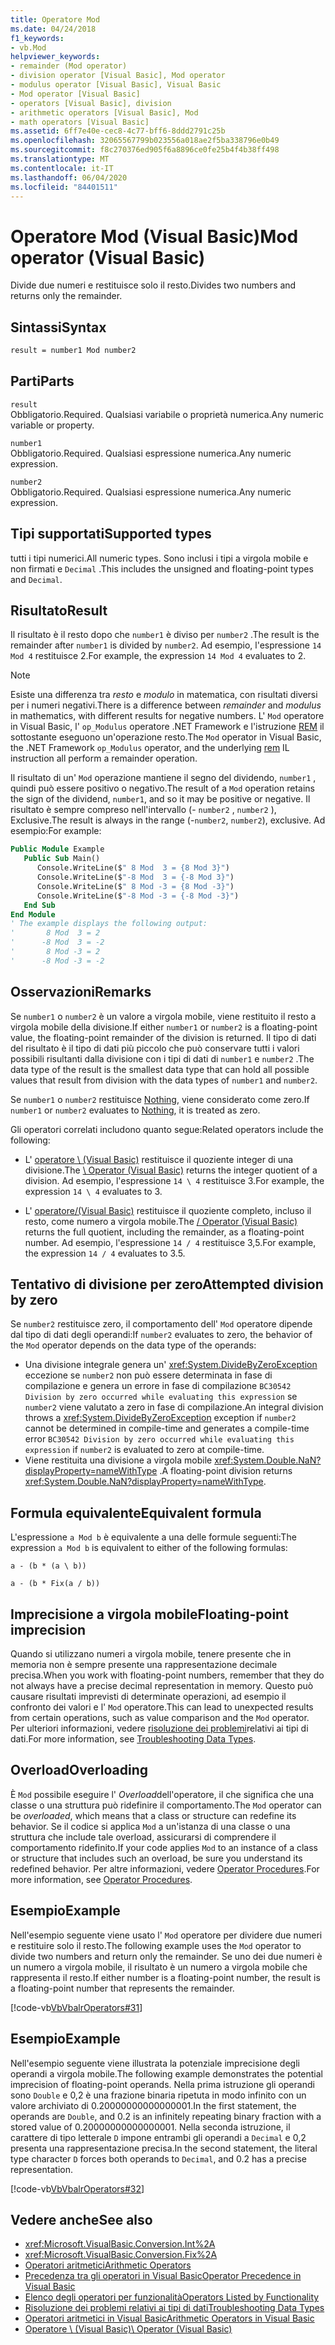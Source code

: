 ```yaml
---
title: Operatore Mod
ms.date: 04/24/2018
f1_keywords:
- vb.Mod
helpviewer_keywords:
- remainder (Mod operator)
- division operator [Visual Basic], Mod operator
- modulus operator [Visual Basic], Visual Basic
- Mod operator [Visual Basic]
- operators [Visual Basic], division
- arithmetic operators [Visual Basic], Mod
- math operators [Visual Basic]
ms.assetid: 6ff7e40e-cec8-4c77-bff6-8ddd2791c25b
ms.openlocfilehash: 32065567799b023556a018ae2f5ba338796e0b49
ms.sourcegitcommit: f8c270376ed905f6a8896ce0fe25b4f4b38ff498
ms.translationtype: MT
ms.contentlocale: it-IT
ms.lasthandoff: 06/04/2020
ms.locfileid: "84401511"
---
```

# <a name="mod-operator-visual-basic"></a><span data-ttu-id="c5708-102">Operatore Mod (Visual Basic)</span><span class="sxs-lookup"><span data-stu-id="c5708-102">Mod operator (Visual Basic)</span></span>

<span data-ttu-id="c5708-103">Divide due numeri e restituisce solo il resto.</span><span class="sxs-lookup"><span data-stu-id="c5708-103">Divides two numbers and returns only the remainder.</span></span>

## <a name="syntax"></a><span data-ttu-id="c5708-104">Sintassi</span><span class="sxs-lookup"><span data-stu-id="c5708-104">Syntax</span></span>

```vb
result = number1 Mod number2
```

## <a name="parts"></a><span data-ttu-id="c5708-105">Parti</span><span class="sxs-lookup"><span data-stu-id="c5708-105">Parts</span></span>

`result` \
<span data-ttu-id="c5708-106">Obbligatorio.</span><span class="sxs-lookup"><span data-stu-id="c5708-106">Required.</span></span> <span data-ttu-id="c5708-107">Qualsiasi variabile o proprietà numerica.</span><span class="sxs-lookup"><span data-stu-id="c5708-107">Any numeric variable or property.</span></span>

`number1` \
<span data-ttu-id="c5708-108">Obbligatorio.</span><span class="sxs-lookup"><span data-stu-id="c5708-108">Required.</span></span> <span data-ttu-id="c5708-109">Qualsiasi espressione numerica.</span><span class="sxs-lookup"><span data-stu-id="c5708-109">Any numeric expression.</span></span>

`number2` \
<span data-ttu-id="c5708-110">Obbligatorio.</span><span class="sxs-lookup"><span data-stu-id="c5708-110">Required.</span></span> <span data-ttu-id="c5708-111">Qualsiasi espressione numerica.</span><span class="sxs-lookup"><span data-stu-id="c5708-111">Any numeric expression.</span></span>

## <a name="supported-types"></a><span data-ttu-id="c5708-112">Tipi supportati</span><span class="sxs-lookup"><span data-stu-id="c5708-112">Supported types</span></span>

<span data-ttu-id="c5708-113">tutti i tipi numerici.</span><span class="sxs-lookup"><span data-stu-id="c5708-113">All numeric types.</span></span> <span data-ttu-id="c5708-114">Sono inclusi i tipi a virgola mobile e non firmati e `Decimal` .</span><span class="sxs-lookup"><span data-stu-id="c5708-114">This includes the unsigned and floating-point types and `Decimal`.</span></span>

## <a name="result"></a><span data-ttu-id="c5708-115">Risultato</span><span class="sxs-lookup"><span data-stu-id="c5708-115">Result</span></span>

<span data-ttu-id="c5708-116">Il risultato è il resto dopo che `number1` è diviso per `number2` .</span><span class="sxs-lookup"><span data-stu-id="c5708-116">The result is the remainder after `number1` is divided by `number2`.</span></span> <span data-ttu-id="c5708-117">Ad esempio, l'espressione `14 Mod 4` restituisce 2.</span><span class="sxs-lookup"><span data-stu-id="c5708-117">For example, the expression `14 Mod 4` evaluates to 2.</span></span>

> [!NOTE]
> <span data-ttu-id="c5708-118">Esiste una differenza tra *resto* e *modulo* in matematica, con risultati diversi per i numeri negativi.</span><span class="sxs-lookup"><span data-stu-id="c5708-118">There is a difference between *remainder* and *modulus* in mathematics, with different results for negative numbers.</span></span> <span data-ttu-id="c5708-119">L' `Mod` operatore in Visual Basic, l' `op_Modulus` operatore .NET Framework e l'istruzione [REM](<xref:System.Reflection.Emit.OpCodes.Rem>) il sottostante eseguono un'operazione resto.</span><span class="sxs-lookup"><span data-stu-id="c5708-119">The `Mod` operator in Visual Basic, the .NET Framework `op_Modulus` operator, and the underlying [rem](<xref:System.Reflection.Emit.OpCodes.Rem>) IL instruction all perform a remainder operation.</span></span>

<span data-ttu-id="c5708-120">Il risultato di un' `Mod` operazione mantiene il segno del dividendo, `number1` , quindi può essere positivo o negativo.</span><span class="sxs-lookup"><span data-stu-id="c5708-120">The result of a `Mod` operation retains the sign of the dividend, `number1`, and so it may be positive or negative.</span></span> <span data-ttu-id="c5708-121">Il risultato è sempre compreso nell'intervallo (- `number2` , `number2` ), Exclusive.</span><span class="sxs-lookup"><span data-stu-id="c5708-121">The result is always in the range (-`number2`, `number2`), exclusive.</span></span> <span data-ttu-id="c5708-122">Ad esempio:</span><span class="sxs-lookup"><span data-stu-id="c5708-122">For example:</span></span>

```vb
Public Module Example
   Public Sub Main()
      Console.WriteLine($" 8 Mod  3 = {8 Mod 3}")
      Console.WriteLine($"-8 Mod  3 = {-8 Mod 3}")
      Console.WriteLine($" 8 Mod -3 = {8 Mod -3}")
      Console.WriteLine($"-8 Mod -3 = {-8 Mod -3}")
   End Sub
End Module
' The example displays the following output:
'       8 Mod  3 = 2
'      -8 Mod  3 = -2
'       8 Mod -3 = 2
'      -8 Mod -3 = -2
```

## <a name="remarks"></a><span data-ttu-id="c5708-123">Osservazioni</span><span class="sxs-lookup"><span data-stu-id="c5708-123">Remarks</span></span>

<span data-ttu-id="c5708-124">Se `number1` o `number2` è un valore a virgola mobile, viene restituito il resto a virgola mobile della divisione.</span><span class="sxs-lookup"><span data-stu-id="c5708-124">If either `number1` or `number2` is a floating-point value, the floating-point remainder of the division is returned.</span></span> <span data-ttu-id="c5708-125">Il tipo di dati del risultato è il tipo di dati più piccolo che può conservare tutti i valori possibili risultanti dalla divisione con i tipi di dati di `number1` e `number2` .</span><span class="sxs-lookup"><span data-stu-id="c5708-125">The data type of the result is the smallest data type that can hold all possible values that result from division with the data types of `number1` and `number2`.</span></span>

<span data-ttu-id="c5708-126">Se `number1` o `number2` restituisce [Nothing](../nothing.md), viene considerato come zero.</span><span class="sxs-lookup"><span data-stu-id="c5708-126">If `number1` or `number2` evaluates to [Nothing](../nothing.md), it is treated as zero.</span></span>

<span data-ttu-id="c5708-127">Gli operatori correlati includono quanto segue:</span><span class="sxs-lookup"><span data-stu-id="c5708-127">Related operators include the following:</span></span>

- <span data-ttu-id="c5708-128">L' [operatore \ (Visual Basic)](integer-division-operator.md) restituisce il quoziente integer di una divisione.</span><span class="sxs-lookup"><span data-stu-id="c5708-128">The [\ Operator (Visual Basic)](integer-division-operator.md) returns the integer quotient of a division.</span></span> <span data-ttu-id="c5708-129">Ad esempio, l'espressione `14 \ 4` restituisce 3.</span><span class="sxs-lookup"><span data-stu-id="c5708-129">For example, the expression `14 \ 4` evaluates to 3.</span></span>

- <span data-ttu-id="c5708-130">L' [operatore/(Visual Basic)](floating-point-division-operator.md) restituisce il quoziente completo, incluso il resto, come numero a virgola mobile.</span><span class="sxs-lookup"><span data-stu-id="c5708-130">The [/ Operator (Visual Basic)](floating-point-division-operator.md) returns the full quotient, including the remainder, as a floating-point number.</span></span> <span data-ttu-id="c5708-131">Ad esempio, l'espressione `14 / 4` restituisce 3,5.</span><span class="sxs-lookup"><span data-stu-id="c5708-131">For example, the expression `14 / 4` evaluates to 3.5.</span></span>

## <a name="attempted-division-by-zero"></a><span data-ttu-id="c5708-132">Tentativo di divisione per zero</span><span class="sxs-lookup"><span data-stu-id="c5708-132">Attempted division by zero</span></span>

<span data-ttu-id="c5708-133">Se `number2` restituisce zero, il comportamento dell' `Mod` operatore dipende dal tipo di dati degli operandi:</span><span class="sxs-lookup"><span data-stu-id="c5708-133">If `number2` evaluates to zero, the behavior of the `Mod` operator depends on the data type of the operands:</span></span>

- <span data-ttu-id="c5708-134">Una divisione integrale genera un' <xref:System.DivideByZeroException> eccezione se `number2` non può essere determinata in fase di compilazione e genera un errore in fase di compilazione `BC30542 Division by zero occurred while evaluating this expression` se `number2` viene valutato a zero in fase di compilazione.</span><span class="sxs-lookup"><span data-stu-id="c5708-134">An integral division throws a <xref:System.DivideByZeroException> exception if `number2` cannot be determined in compile-time and generates a compile-time error `BC30542 Division by zero occurred while evaluating this expression` if `number2` is evaluated to zero at compile-time.</span></span>
- <span data-ttu-id="c5708-135">Viene restituita una divisione a virgola mobile <xref:System.Double.NaN?displayProperty=nameWithType> .</span><span class="sxs-lookup"><span data-stu-id="c5708-135">A floating-point division returns <xref:System.Double.NaN?displayProperty=nameWithType>.</span></span>

## <a name="equivalent-formula"></a><span data-ttu-id="c5708-136">Formula equivalente</span><span class="sxs-lookup"><span data-stu-id="c5708-136">Equivalent formula</span></span>

<span data-ttu-id="c5708-137">L'espressione `a Mod b` è equivalente a una delle formule seguenti:</span><span class="sxs-lookup"><span data-stu-id="c5708-137">The expression `a Mod b` is equivalent to either of the following formulas:</span></span>

`a - (b * (a \ b))`

`a - (b * Fix(a / b))`

## <a name="floating-point-imprecision"></a><span data-ttu-id="c5708-138">Imprecisione a virgola mobile</span><span class="sxs-lookup"><span data-stu-id="c5708-138">Floating-point imprecision</span></span>

<span data-ttu-id="c5708-139">Quando si utilizzano numeri a virgola mobile, tenere presente che in memoria non è sempre presente una rappresentazione decimale precisa.</span><span class="sxs-lookup"><span data-stu-id="c5708-139">When you work with floating-point numbers, remember that they do not always have a precise decimal representation in memory.</span></span> <span data-ttu-id="c5708-140">Questo può causare risultati imprevisti di determinate operazioni, ad esempio il confronto dei valori e l' `Mod` operatore.</span><span class="sxs-lookup"><span data-stu-id="c5708-140">This can lead to unexpected results from certain operations, such as value comparison and the `Mod` operator.</span></span> <span data-ttu-id="c5708-141">Per ulteriori informazioni, vedere [risoluzione dei problemi](../../programming-guide/language-features/data-types/troubleshooting-data-types.md)relativi ai tipi di dati.</span><span class="sxs-lookup"><span data-stu-id="c5708-141">For more information, see [Troubleshooting Data Types](../../programming-guide/language-features/data-types/troubleshooting-data-types.md).</span></span>

## <a name="overloading"></a><span data-ttu-id="c5708-142">Overload</span><span class="sxs-lookup"><span data-stu-id="c5708-142">Overloading</span></span>

<span data-ttu-id="c5708-143">È `Mod` possibile eseguire l' *Overload*dell'operatore, il che significa che una classe o una struttura può ridefinire il comportamento.</span><span class="sxs-lookup"><span data-stu-id="c5708-143">The `Mod` operator can be *overloaded*, which means that a class or structure can redefine its behavior.</span></span> <span data-ttu-id="c5708-144">Se il codice si applica `Mod` a un'istanza di una classe o una struttura che include tale overload, assicurarsi di comprendere il comportamento ridefinito.</span><span class="sxs-lookup"><span data-stu-id="c5708-144">If your code applies `Mod` to an instance of a class or structure that includes such an overload, be sure you understand its redefined behavior.</span></span> <span data-ttu-id="c5708-145">Per altre informazioni, vedere [Operator Procedures](../../programming-guide/language-features/procedures/operator-procedures.md).</span><span class="sxs-lookup"><span data-stu-id="c5708-145">For more information, see [Operator Procedures](../../programming-guide/language-features/procedures/operator-procedures.md).</span></span>

## <a name="example"></a><span data-ttu-id="c5708-146">Esempio</span><span class="sxs-lookup"><span data-stu-id="c5708-146">Example</span></span>

<span data-ttu-id="c5708-147">Nell'esempio seguente viene usato l' `Mod` operatore per dividere due numeri e restituire solo il resto.</span><span class="sxs-lookup"><span data-stu-id="c5708-147">The following example uses the `Mod` operator to divide two numbers and return only the remainder.</span></span> <span data-ttu-id="c5708-148">Se uno dei due numeri è un numero a virgola mobile, il risultato è un numero a virgola mobile che rappresenta il resto.</span><span class="sxs-lookup"><span data-stu-id="c5708-148">If either number is a floating-point number, the result is a floating-point number that represents the remainder.</span></span>

[!code-vb[VbVbalrOperators#31](~/samples/snippets/visualbasic/VS_Snippets_VBCSharp/VbVbalrOperators/VB/Class1.vb#31)]

## <a name="example"></a><span data-ttu-id="c5708-149">Esempio</span><span class="sxs-lookup"><span data-stu-id="c5708-149">Example</span></span>

<span data-ttu-id="c5708-150">Nell'esempio seguente viene illustrata la potenziale imprecisione degli operandi a virgola mobile.</span><span class="sxs-lookup"><span data-stu-id="c5708-150">The following example demonstrates the potential imprecision of floating-point operands.</span></span> <span data-ttu-id="c5708-151">Nella prima istruzione gli operandi sono `Double` e 0,2 è una frazione binaria ripetuta in modo infinito con un valore archiviato di 0.20000000000000001.</span><span class="sxs-lookup"><span data-stu-id="c5708-151">In the first statement, the operands are `Double`, and 0.2 is an infinitely repeating binary fraction with a stored value of 0.20000000000000001.</span></span> <span data-ttu-id="c5708-152">Nella seconda istruzione, il carattere di tipo letterale `D` impone entrambi gli operandi a `Decimal` e 0,2 presenta una rappresentazione precisa.</span><span class="sxs-lookup"><span data-stu-id="c5708-152">In the second statement, the literal type character `D` forces both operands to `Decimal`, and 0.2 has a precise representation.</span></span>

[!code-vb[VbVbalrOperators#32](~/samples/snippets/visualbasic/VS_Snippets_VBCSharp/VbVbalrOperators/VB/Class1.vb#32)]

## <a name="see-also"></a><span data-ttu-id="c5708-153">Vedere anche</span><span class="sxs-lookup"><span data-stu-id="c5708-153">See also</span></span>

- <xref:Microsoft.VisualBasic.Conversion.Int%2A>
- <xref:Microsoft.VisualBasic.Conversion.Fix%2A>
- [<span data-ttu-id="c5708-154">Operatori aritmetici</span><span class="sxs-lookup"><span data-stu-id="c5708-154">Arithmetic Operators</span></span>](arithmetic-operators.md)
- [<span data-ttu-id="c5708-155">Precedenza tra gli operatori in Visual Basic</span><span class="sxs-lookup"><span data-stu-id="c5708-155">Operator Precedence in Visual Basic</span></span>](operator-precedence.md)
- [<span data-ttu-id="c5708-156">Elenco degli operatori per funzionalità</span><span class="sxs-lookup"><span data-stu-id="c5708-156">Operators Listed by Functionality</span></span>](operators-listed-by-functionality.md)
- [<span data-ttu-id="c5708-157">Risoluzione dei problemi relativi ai tipi di dati</span><span class="sxs-lookup"><span data-stu-id="c5708-157">Troubleshooting Data Types</span></span>](../../programming-guide/language-features/data-types/troubleshooting-data-types.md)
- [<span data-ttu-id="c5708-158">Operatori aritmetici in Visual Basic</span><span class="sxs-lookup"><span data-stu-id="c5708-158">Arithmetic Operators in Visual Basic</span></span>](../../programming-guide/language-features/operators-and-expressions/arithmetic-operators.md)
- [<span data-ttu-id="c5708-159">Operatore \ (Visual Basic)</span><span class="sxs-lookup"><span data-stu-id="c5708-159">\ Operator (Visual Basic)</span></span>](integer-division-operator.md)
